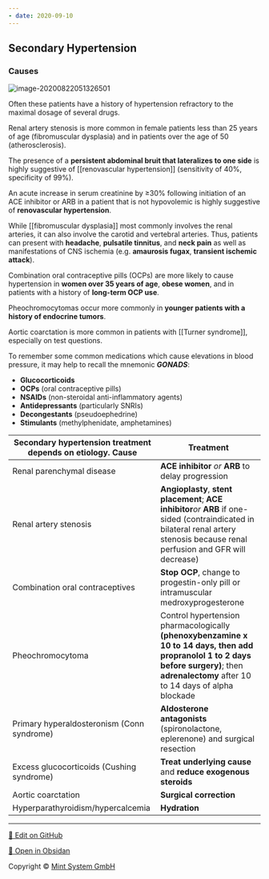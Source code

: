 ```yaml
---
- date: 2020-09-10
---
```


## Secondary Hypertension

### Causes

<!-- secondary HTN causes -->

![image-20200822051326501](https://photos.thisispiggy.com/file/wikiFiles/image-20200822051326501.png)

Often these patients have a history of hypertension refractory to the maximal dosage of several drugs.

Renal artery stenosis is more common in female patients less than 25 years of age (fibromuscular dysplasia) and in patients over the age of 50 (atherosclerosis).

The presence of a **persistent abdominal bruit that lateralizes to one side** is highly suggestive of [[renovascular hypertension]] (sensitivity of 40%, specificity of 99%).

An acute increase in serum creatinine by ≥30% following initiation of an ACE inhibitor or ARB in a patient that is not hypovolemic is highly suggestive of **renovascular hypertension**.

While [[fibromuscular dysplasia]] most commonly involves the renal arteries, it can also involve the carotid and vertebral arteries. Thus, patients can present with **headache**, **pulsatile tinnitus**, and **neck pain** as well as manifestations of CNS ischemia (e.g. **amaurosis fugax**, **transient ischemic attack**).

Combination oral contraceptive pills (OCPs) are more likely to cause hypertension in **women over 35 years of age**, **obese women**, and in patients with a history of **long-term OCP use**.

Pheochromocytomas occur more commonly in **younger patients with a history of endocrine tumors**.

Aortic coarctation is more common in patients with [[Turner syndrome]], especially on test questions.

To remember some common medications which cause elevations in blood pressure, it may help to recall the mnemonic _**GONADS**_:

- **Glucocorticoids**
- **OCPs** (oral contraceptive pills)
- **NSAIDs** (non-steroidal anti-inflammatory agents)
- **Antidepressants** (particularly SNRIs)
- **Decongestants** (pseudoephedrine)
- **Stimulants** (methylphenidate, amphetamines)

<!-- secondary HTN treatment -->

| Secondary hypertension treatment depends on etiology.  Cause | Treatment                                |
| ---------------------------------------- | ---------------------------------------- |
| Renal parenchymal disease                | **ACE inhibitor** _or_ **ARB** to delay progression |
| Renal artery stenosis                    | **Angioplasty**, **stent placement**; **ACE inhibitor**_or_ **ARB** if one-sided (contraindicated in bilateral renal artery stenosis because renal perfusion and GFR will decrease) |
| Combination oral contraceptives          | **Stop OCP**, change to progestin-only pill or intramuscular medroxyprogesterone |
| Pheochromocytoma                         | Control hypertension pharmacologically **(phenoxybenzamine x 10 to 14 days, then add propranolol 1 to 2 days before surgery)**; then **adrenalectomy** after 10 to 14 days of alpha blockade |
| Primary hyperaldosteronism (Conn syndrome) | **Aldosterone antagonists** (spironolactone, eplerenone) and surgical resection |
| Excess glucocorticoids (Cushing syndrome) | **Treat underlying cause** and **reduce exogenous steroids** |
| Aortic coarctation                       | **Surgical correction**                  |
| Hyperparathyroidism/hypercalcemia        | **Hydration**                            |


<hr>

[📝 Edit on GitHub](https://github.com/Mint-System/Knowledge/blob/master/secondary%20HTN.md)

[📂 Open in Obsidan](obsidian://open?vault=Knowledge%20Mint%20System&file=secondary%20HTN.md ':target=_self')

<footer>Copyright © <a href="https://www.mint-system.ch/">Mint System GmbH</a></footer>